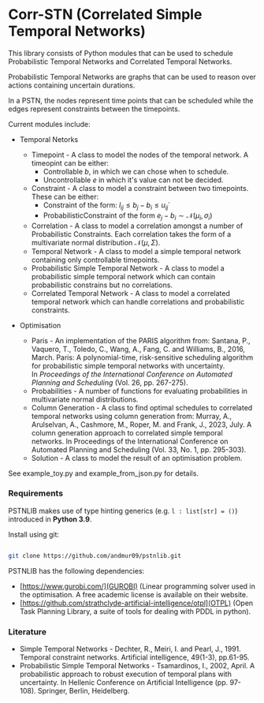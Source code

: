 # Corr-STN (Correlated Simple Temporal Networks)

This library consists of Python modules that can be used to schedule Probabilistic Temporal Networks and Correlated Temporal Networks.

Probabilistic Temporal Networks are graphs that can be used to reason over actions containing uncertain durations.

In a PSTN, the nodes represent time points that can be scheduled while the edges represent constraints between the timepoints.

Current modules include:

- Temporal Netorks
    - Timepoint - A class to model the nodes of the temporal network. A timeopint can be either:
        - Controllable $b$, in which we can chose when to schedule.
        - Uncontrollable $e$ in which it's value can not be decided.
    - Constraint - A class to model a constraint between two timepoints. These can be either:
	    - Constraint of the form:  $l_{ij} \leq b_j - b_i \leq u_{ij}$`
		- ProbabilisticConstraint of the form $e_j - b_i \sim \mathcal{N}(\mu_i, \sigma_i)$
	- Correlation - A class to model a correlation amongst a number of Probabilistic Constraints. Each correlation takes the form of a multivariate normal distribution $\mathcal{N}(\mu, \Sigma)$.
	- Temporal Network - A class to model a simple temporal network containing only controllable timepoints.
	- Probabilistic Simple Temporal Network - A class to model a probabilistic simple temporal network which can contain probabilistic constrains but no correlations.
	- Correlated Temporal Network - A class to model a correlated temporal network which can handle correlations and probabilistic constraints.
	
- Optimisation
	- Paris - An implementation of the PARIS algorithm from: Santana, P., Vaquero, T., Toledo, C., Wang, A., Fang, C. and Williams, B., 2016, March. Paris: A polynomial-time, risk-sensitive scheduling algorithm for probabilistic simple temporal networks with uncertainty. In _Proceedings of the International Conference on Automated Planning and Scheduling_ (Vol. 26, pp. 267-275).
	- Probabilities - A number of functions for evaluating probabilities in multivariate normal distributions.
	- Column Generation - A class to find optimal schedules to correlated temporal networks using column generation from: Murray, A., Arulselvan, A., Cashmore, M., Roper, M. and Frank, J., 2023, July. A column generation approach to correlated simple temporal networks. In Proceedings of the International Conference on Automated Planning and Scheduling (Vol. 33, No. 1, pp. 295-303).
	- Solution - A class to model the result of an optimisation problem.

See example_toy.py and example_from_json.py for details.

### Requirements

PSTNLIB makes use of type hinting generics (e.g. `l : list[str] = ()`) introduced in **Python 3.9**.

Install using git:

```bash

git clone https://github.com/andmur09/pstnlib.git

```

PSTNLIB has the following dependencies:

- [https://www.gurobi.com/](GUROBI) (Linear programming solver used in the optimisation. A free academic license is available on their website.
- [https://github.com/strathclyde-artificial-intelligence/otpl](OTPL) (Open Task Planning Library, a suite of tools for dealing with PDDL in python).
  

### Literature

- Simple Temporal Networks - Dechter, R., Meiri, I. and Pearl, J., 1991. Temporal constraint networks. Artificial intelligence, 49(1-3), pp.61-95.
- Probabilistic Simple Temporal Networks - Tsamardinos, I., 2002, April. A probabilistic approach to robust execution of temporal plans with uncertainty. In Hellenic Conference on Artificial Intelligence (pp. 97-108). Springer, Berlin, Heidelberg.